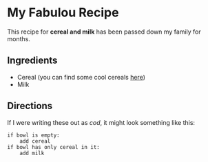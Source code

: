 # My Fabulou Recipe

This recipe for **cereal and milk** has been passed down my family for months.

## Ingredients

* Cereal (you can find some cool cereals [here](www.example.com/coolcereals))
* Milk

## Directions

If I were writing these out as _cod_, it might look something like this:
```
if bowl is empty:
    add cereal
if bowl has only cereal in it:
    add milk
```
